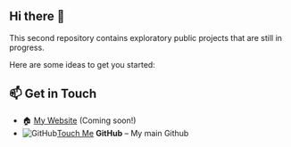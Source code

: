 ## Hi there 👋

This second repository contains exploratory public projects that are still in progress.<br>

Here are some ideas to get you started:

## 📫 Get in Touch  
- 🏠 [My Website](#) (Coming soon!)  
- ![GitHub](https://img.shields.io/badge/GitHub-181717?style=flat&logo=github&logoColor=white)[Touch Me](https://github.com/olisdx) **GitHub** – My main Github
